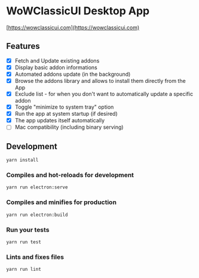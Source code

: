 # WoWClassicUI Desktop App

[https://wowclassicui.com](https://wowclassicui.com)

## Features

* [x] Fetch and Update existing addons
* [x] Display basic addon informations
* [x] Automated addons update (in the background)
* [x] Browse the addons library and allows to install them directly from the App
* [x] Exclude list - for when you don't want to automatically update a specific addon
* [x] Toggle "minimize to system tray" option
* [x] Run the app at system startup (if desired)
* [x] The app updates itself automatically
* [ ] Mac compatibility (including binary serving)

## Development
```
yarn install
```

### Compiles and hot-reloads for development
```
yarn run electron:serve
```

### Compiles and minifies for production
```
yarn run electron:build
```

### Run your tests
```
yarn run test
```

### Lints and fixes files
```
yarn run lint
```

